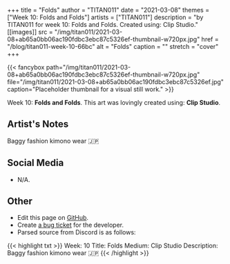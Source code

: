 +++
title =       "Folds"
author =      "TITAN011"
date =        "2021-03-08"
themes =      ["Week 10: Folds and Folds"]
artists =     ["TITAN011"]
description = "by TITAN011 for week 10: Folds and Folds. Created using: Clip Studio."
[[images]]
      src = "/img/titan011/2021-03-08+ab65a0bb06ac190fdbc3ebc87c5326ef-thumbnail-w720px.jpg"
      href = "/blog/titan011-week-10-66bc"
      alt = "Folds"
      caption = ""
      stretch = "cover"
+++

{{< fancybox path="/img/titan011/2021-03-08+ab65a0bb06ac190fdbc3ebc87c5326ef-thumbnail-w720px.jpg" file="/img/titan011/2021-03-08+ab65a0bb06ac190fdbc3ebc87c5326ef.jpg" caption="Placeholder thumbnail for a visual still work." >}}


Week 10: **Folds and Folds**. This art was lovingly created using: **Clip Studio**.

## Artist's Notes

Baggy fashion kimono wear 🇯🇵

## Social Media

- N/A.

## Other

- Edit this page on [GitHub](https://github.com/teaminkling/web-refresh/edit/main/content/blog/titan011-week-10-66bc.md).
- Create [a bug ticket](https://github.com/teaminkling/web-refresh/issues/new?assignees=&labels=bug&template=problem-report.md&title=) for the developer.
- Parsed source from Discord is as follows:

{{< highlight txt >}}
Week: 10 
Title: Folds
Medium: Clip Studio
Description: Baggy fashion kimono wear 🇯🇵
{{< /highlight >}}